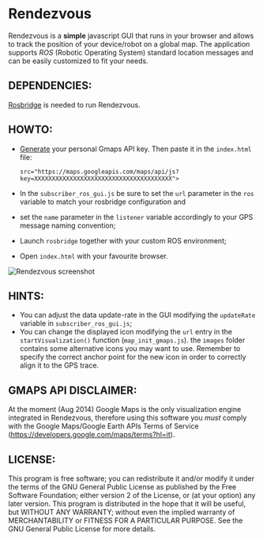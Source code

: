 Rendezvous
==========

Rendezvous is a **simple** javascript GUI that runs in your browser and allows to track the position of your device/robot on a global map.
The application supports _ROS_ (Robotic Operating System) standard location messages and can be easily customized to fit your needs.

DEPENDENCIES:
-------------
[Rosbridge](http://wiki.ros.org/rosbridge_suite) is needed to run Rendezvous.
    
HOWTO:
------

* [Generate](https://code.google.com/apis/console) your personal Gmaps API key. Then paste it in the `index.html` file:

    `src="https://maps.googleapis.com/maps/api/js?key=XXXXXXXXXXXXXXXXXXXXXXXXXXXXXXXXXXXXXXX">`

* In the `subscriber_ros_gui.js` be sure to set the `url` parameter in the `ros` variable to match your rosbridge configuration and
* set the `name` parameter in the `listener` variable accordingly to your GPS message naming convention;
* Launch `rosbridge` together with your custom ROS environment;
* Open `index.html` with your favourite browser.

![Rendezvous screenshot](http://oi61.tinypic.com/kejiiu.jpg "Rendezvous screenshot")

HINTS:
------
* You can adjust the data update-rate in the GUI modifying the `updateRate` variable in `subscriber_ros_gui.js`;
* You can change the displayed icon modifying the `url` entry in the `startVisualization()` function (`map_init_gmaps.js`). the `images` folder contains some alternative icons you may want to use. Remember to specify the correct anchor point for the new icon in order to correctly align it to the GPS trace.

GMAPS API DISCLAIMER: 
---------------------
At the moment (Aug 2014) Google Maps is the only visualization engine integrated in Rendezvous, therefore using this software you *must* comply with the Google Maps/Google Earth APIs Terms of Service (https://developers.google.com/maps/terms?hl=it).  

LICENSE:
--------
This program is free software; you can redistribute it and/or modify it under the terms of the GNU General Public License as published by the Free Software Foundation; either version 2 of the License, or (at your option) any later version.
This program is distributed in the hope that it will be useful, but WITHOUT ANY WARRANTY; without even the implied warranty of MERCHANTABILITY or FITNESS FOR A PARTICULAR PURPOSE. See the GNU General Public License for more details.
